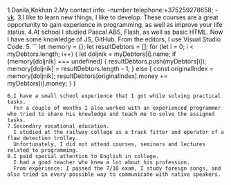 1.Danila,Kokhan
2.My contact info:
-number telephone:+375259278658;
-[vk](https://vk.com/id302059916).
3.I like to learn new things, I like to develop.
  These courses are a great opportunity to gain experience in programming, as well as improve your life status.
4.At school I studied Pascal ABS, Flash, as well as basic HTML.
  Now I have some knowledge of JS, GitHub.
  From the editors, I use Visual Studio Code.
5.```
let memory = {};
let resultDebtors = [];
  for (let i = 0; i < myDebtors.length; i++) {
   let doljnik = myDebtors[i].name;
   if (memory[doljnik] === undefined) {
   resultDebtors.push(myDebtors[i]);
   memory[doljnik] = resultDebtors.length - 1;
} else {
  const originalIndex = memory[doljnik];
  resultDebtors[originalIndex].money += myDebtors[i].money;
 }
 }
```
6.I have a small school experience that I got while solving practical tasks.
  For a couple of months I also worked with an experienced programmer who tried to share his knowledge and teach me to solve the assigned tasks.
7.Secondary vocational education.
  I studied at the railway college as a track fitter and operator of a flaw detection trolley.
  Unfortunately, I did not attend courses, seminars and lectures related to programming.
8.I paid special attention to English in college. 
  I had a good teacher who knew a lot about his profession.
  From experience: I passed the 7/10 exam, I study foreign songs, and also tried in every possible way to communicate with native speakers.